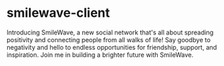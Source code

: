 # smilewave-client
Introducing SmileWave, a new social network that's all about spreading positivity and connecting people from all walks of life! Say goodbye to negativity and hello to endless opportunities for friendship, support, and inspiration. Join me in building a brighter future with SmileWave.
